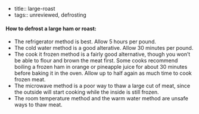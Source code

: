 - title:: large-roast
- tags:: unreviewed, defrosting
#### How to defrost a large ham or roast:  
- The refrigerator method is best.  Allow 5 hours per pound.
- The cold water method is a good alterative.  Allow 30 minutes per pound.
- The cook it frozen method is a fairly good alternative, though you won’t be able to flour and brown the meat first.  Some cooks recommend boiling a frozen ham in orange or pineapple juice for about 30 minutes before baking it in the oven.  Allow up to half again as much time to cook frozen meat.   
- The microwave method is a poor way to thaw a large cut of meat, since the outside will start cooking while the inside is still frozen.  
- The room temperature method and the warm water method are unsafe ways to thaw meat.

